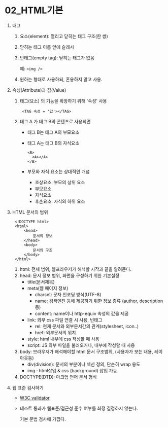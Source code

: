 # 02\_HTML기본

1. 태그
   1. 요소\(element\): 열리고 닫히는 태그 구조\(한 쌍\)
   2. 닫히는 태그 이름 앞에 슬래시
   3. 빈태그\(empty tag\): 닫히는 태그가 없음  

      예: `<img />`

   4. 원하는 형태로 사용하되, 혼용하지 말고 사용.
2. 속성\(Attribute\)과 값\(Value\)
   1. 태그\(요소\) 의 기능을 확장하기 위해 '속성' 사용

      ```text
       <TAG 속성 = '값'></TAG>
      ```

   2. 태그 A 가 태그 B의 콘텐츠로 사용되면
      * 태그 B는 태그 A의 부모요소
      * 태그 A는 태그 B의 자식요소

        ```text
        <B>
          <A></A>
        </B>
        ```

      * 부모와 자식 요소는 상대적인 개념
        * 조상요소: 부모의 상위 요소
        * 부모요소
        * 자식요소
        * 후손요소: 자식의 하위 요소
3. HTML 문서의 범위

   ```text
    <!DOCTYPE html>
    <html>
        <head>
            문서의 정보
        </head>
        <body>
            문서의 구조
        </body>
    </html>
   ```

   1. html: 전체 범위, 웹프라우저가 해석할 시작과 끝을 알려준다.
   2. head: 문서 정보 범위, 화면을 구성하기 위한 기본설정
      * title\(문서제목\)
      * meta\(웹 페이지 정보\)
        * charset: 문자 인코딩 방식\(UTF-8\)
        * name: 검색엔진 등에 제공하기 위한 정보 종류 \(author, description 등\)
        * content: name이나 http-equiv 속성의 값을 제공
      * link: 외부 css 파일 연결 시 사용, 빈태그
        * rel: 현재 문서와 외부문서간의 관계\(stylesheet, icon..\)
        * href: 외부문서의 위치
      * style: html 내부에 css 작성할 때 사용
      * script: JS 외부 파일을 불러오거나, 내부에 작성할 때 사용
   3. body: 브라우저가 해석해야할 html 문서 구조범위, \(사용자가 보는 내용, 레이아웃등\)
      * div\(division\): 문서의 부분이나 섹션 정의, 단순히 wrap 용도
      * img : html삽입 & css \(background\) 삽입 가능
   4. DOCTYPE\(DTD\): 마크업 언어 문서 형식

4. 웹 표준 검사하기
   * [W3C validator](https://validator.w3.org/#validate_by_upload)
   * 테스트 통과가 웹표준/접근성 준수 여부를 최정 결정하지 않는다.  

     기본 문법 검사에 가깝다.

